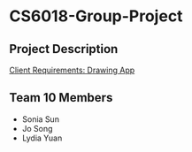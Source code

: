 # CS6018-Group-Project

## Project Description

[Client Requirements: Drawing App](https://github.com/UtahMSD/CS6018_2023/blob/main/projectDescription.md)

## Team 10 Members

- Sonia Sun
- Jo Song
- Lydia Yuan

